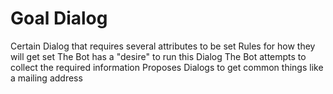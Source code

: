 # Goal Dialog


Certain Dialog that requires several attributes to be set
Rules for how they will get set
The Bot has a "desire" to run this Dialog
    The Bot attempts to collect the required information
    Proposes Dialogs to get common things like a mailing address

